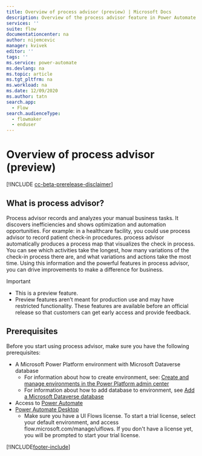 ```yaml
---
title: Overview of process advisor (preview) | Microsoft Docs
description: Overview of the process advisor feature in Power Automate.
services: ''
suite: flow
documentationcenter: na
author: nijemcevic 
manager: kvivek
editor: ''
tags: ''
ms.service: power-automate
ms.devlang: na
ms.topic: article
ms.tgt_pltfrm: na
ms.workload: na
ms.date: 12/09/2020
ms.author: tatn
search.app: 
  - Flow
search.audienceType: 
  - flowmaker
  - enduser
---
```

# Overview of process advisor (preview)

[!INCLUDE [cc-beta-prerelease-disclaimer](includes/cc-beta-prerelease-disclaimer.md)]

## What is process advisor?

Process advisor records and analyzes your manual business tasks. It discovers inefficiencies and shows optimization and automation opportunities. For example: in a healthcare facility, you could use process advisor to record patient check-in procedures. process advisor automatically produces a process map that visualizes the check in process. You can see which activities take the longest, how many variations of the check-in process there are, and what variations and actions take the most time. Using this information and the powerful features in process advisor, you can drive improvements to make a difference for business.

>[!IMPORTANT]
>
>- This is a preview feature.
>- Preview features aren’t meant for production use and may have restricted functionality. These features are available before an official release so that customers can get early access and provide feedback.

## Prerequisites

Before you start using process advisor, make sure you have the following prerequisites:

- A Microsoft Power Platform environment with Microsoft Dataverse database
  - For information about how to create environment, see: [Create and manage environments in the Power Platform admin center](/power-platform/admin/create-environment)
  - For information about how to add database to environment, see [Add a Microsoft Dataverse database](/power-platform/admin/create-database)
- Access to [Power Automate](https://powerautomate.microsoft.com/)
- [Power Automate Desktop](/ui-flows/desktop/introduction)
  - Make sure you have a UI Flows license. To start a trial license, select your default environment, and access flow.microsoft.com/manage/uiflows. If you don't have a license yet, you will be prompted to start your trial license.


[!INCLUDE[footer-include](includes/footer-banner.md)]